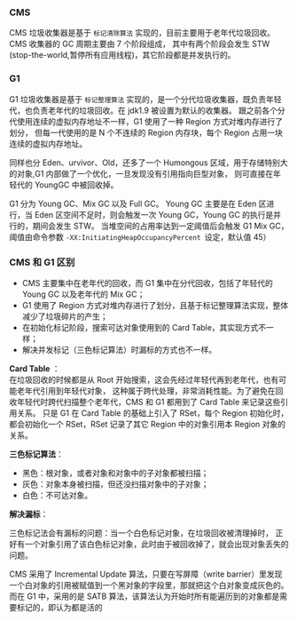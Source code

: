 
### CMS
CMS 垃圾收集器是基于 `标记清除算法` 实现的，目前主要用于老年代垃圾回收。CMS 收集器的 GC 周期主要由 7 个阶段组成，
其中有两个阶段会发生 STW (stop-the-world,暂停所有应用线程)，其它阶段都是并发执行的。   

### G1
G1 垃圾收集器是基于 `标记整理算法` 实现的，是一个分代垃圾收集器，既负责年轻代，也负责老年代的垃圾回收。在 jdk1.9 被设置为默认的收集器。
跟之前各个分代使用连续的虚拟内存地址不一样，G1 使用了一种 Region 方式对堆内存进行了划分，
但每一代使用的是 N 个不连续的 Region 内存块，每个 Region 占用一块连续的虚拟内存地址。  

同样也分 Eden、urvivor、Old，还多了一个 Humongous 区域，用于存储特别大的对象,G1 内部做了一个优化，一旦发现没有引用指向巨型对象，
则可直接在年轻代的 YoungGC 中被回收掉。  

G1 分为 Young GC、Mix GC 以及 Full GC。
Young GC 主要是在 Eden 区进行，当 Eden 区空间不足时，则会触发一次 Young GC，Young GC 的执行是并行的，期间会发生 STW。
当堆空间的占用率达到一定阈值后会触发 G1 Mix GC，阈值由命令参数 `-XX:InitiatingHeapOccupancyPercent `设定，默认值 45）

### CMS 和 G1 区别

* CMS 主要集中在老年代的回收，而 G1 集中在分代回收，包括了年轻代的 Young GC 以及老年代的 Mix GC；
* G1 使用了 Region 方式对堆内存进行了划分，且基于标记整理算法实现，整体减少了垃圾碎片的产生；
* 在初始化标记阶段，搜索可达对象使用到的 Card Table，其实现方式不一样；
* 解决并发标记（三色标记算法）时漏标的方式也不一样。

**Card Table** ：  
在垃圾回收的时候都是从 Root 开始搜索，这会先经过年轻代再到老年代，也有可能老年代引用到年轻代对象，
这种属于跨代处理，非常消耗性能。为了避免在回收年轻代时跨代扫描整个老年代，CMS 和 G1 都用到了 Card Table 来记录这些引用关系。
只是 G1 在 Card Table 的基础上引入了 RSet，每个 Region 初始化时，都会初始化一个 RSet，RSet 记录了其它 Region 中的对象引用本 Region 对象的关系。

**三色标记算法**：  
* 黑色：根对象，或者对象和对象中的子对象都被扫描；
* 灰色：对象本身被扫描，但还没扫描对象中的子对象；
* 白色：不可达对象。  

**解决漏标**：  

三色标记法会有漏标的问题：当一个白色标记对象，在垃圾回收被清理掉时，
正好有一个对象引用了该白色标记对象，此时由于被回收掉了，就会出现对象丢失的问题。   

CMS 采用了 Incremental Update 算法，只要在写屏障（write barrier）里发现一个白对象的引用被赋值到一个黑对象的字段里，那就把这个白对象变成灰色的。
而在 G1 中，采用的是 SATB 算法，该算法认为开始时所有能遍历到的对象都是需要标记的，即认为都是活的
